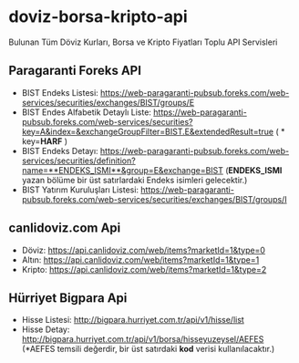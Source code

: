 # doviz-borsa-kripto-api
Bulunan Tüm Döviz Kurları, Borsa ve Kripto Fiyatları Toplu API Servisleri

## Paragaranti Foreks API
- BIST Endeks Listesi: https://web-paragaranti-pubsub.foreks.com/web-services/securities/exchanges/BIST/groups/E
- BIST Endes Alfabetik Detaylı Liste: https://web-paragaranti-pubsub.foreks.com/web-services/securities?key=A&index=&exchangeGroupFilter=BIST.E&extendedResult=true ( * key=**HARF** )
- BIST Endeks Detayı: https://web-paragaranti-pubsub.foreks.com/web-services/securities/definition?name=**ENDEKS_ISMI**&group=E&exchange=BIST (**ENDEKS_ISMI** yazan bölüme bir üst satırlardaki Endeks isimleri gelecektir.)
- BIST Yatırım Kuruluşları Listesi: https://web-paragaranti-pubsub.foreks.com/web-services/securities/exchanges/BIST/groups/I

## canlidoviz.com Api
- Döviz: https://api.canlidoviz.com/web/items?marketId=1&type=0
- Altın: https://api.canlidoviz.com/web/items?marketId=1&type=1
- Kripto: https://api.canlidoviz.com/web/items?marketId=1&type=2

## Hürriyet Bigpara Api
- Hisse Listesi: http://bigpara.hurriyet.com.tr/api/v1/hisse/list
- Hisse Detay: http://bigpara.hurriyet.com.tr/api/v1/borsa/hisseyuzeysel/AEFES (*AEFES temsili değerdir, bir üst satırdaki **kod** verisi kullanılacaktır.)
